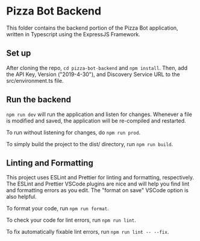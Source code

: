 # Pizza Bot Backend

This folder contains the backend portion of the Pizza Bot application, written in Typescript using the ExpressJS Framework.

## Set up

After cloning the repo, `cd pizza-bot-backend` and `npm install`. Then, add the API Key, Version ("2019-4-30"), and Discovery Service URL to the src/environment.ts file.

## Run the backend

`npm run dev` will run the application and listen for changes. Whenever a file is modified and saved, the application will be re-compiled and restarted.

To run without listening for changes, do `npm run prod`.

To simply build the project to the dist/ directory, run `npm run build`.

## Linting and Formatting

This project uses ESLint and Prettier for linting and formatting, respectively. The ESLint and Prettier VSCode plugins are nice and will help you find lint and formatting errors as you edit. The "format on save" VSCode option is also helpful.

To format your code, run `npm run format`.

To check your code for lint errors, run `npm run lint`.

To fix automatically fixable lint errors, run `npm run lint -- --fix`.

